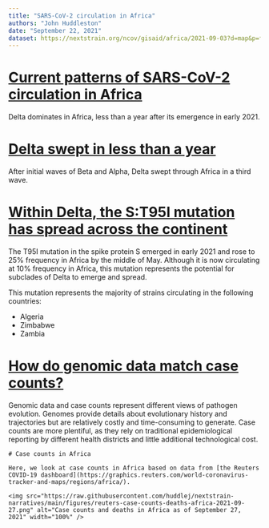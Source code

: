 ```yaml
---
title: "SARS-CoV-2 circulation in Africa"
authors: "John Huddleston"
date: "September 22, 2021"
dataset: https://nextstrain.org/ncov/gisaid/africa/2021-09-03?d=map&p=full
---
```


# [Current patterns of SARS-CoV-2 circulation in Africa](https://nextstrain.org/ncov/gisaid/africa/2021-09-03?d=tree,map,frequencies&f_region=Africa&p=grid)

Delta dominates in Africa, less than a year after its emergence in early 2021.

# [Delta swept in less than a year](https://nextstrain.org/ncov/gisaid/africa/2021-09-03?d=frequencies&f_region=Africa&p=full)

After initial waves of Beta and Alpha, Delta swept through Africa in a third wave.

# [Within Delta, the S:T95I mutation has spread across the continent](https://nextstrain.org/ncov/gisaid/africa/2021-09-03?c=gt-S_95&d=tree,map,frequencies&f_region=Africa&label=clade:21A%20%28Delta%29&p=grid)

The T95I mutation in the spike protein S emerged in early 2021 and rose to 25% frequency in Africa by the middle of May.
Although it is now circulating at 10% frequency in Africa, this mutation represents the potential for subclades of Delta to emerge and spread.

This mutation represents the majority of strains circulating in the following countries:

 - Algeria
 - Zimbabwe
 - Zambia

# [How do genomic data match case counts?](https://nextstrain.org/ncov/gisaid/africa/2021-09-03?d=map&p=full)

Genomic data and case counts represent different views of pathogen evolution.
Genomes provide details about evolutionary history and trajectories but are relatively costly and time-consuming to generate.
Case counts are more plentiful, as they rely on traditional epidemiological reporting by different health districts and little additional technological cost.

```auspiceMainDisplayMarkdown
# Case counts in Africa

Here, we look at case counts in Africa based on data from [the Reuters COVID-19 dashboard](https://graphics.reuters.com/world-coronavirus-tracker-and-maps/regions/africa/).

<img src="https://raw.githubusercontent.com/huddlej/nextstrain-narratives/main/figures/reuters-case-counts-deaths-africa-2021-09-27.png" alt="Case counts and deaths in Africa as of September 27, 2021" width="100%" />
```
